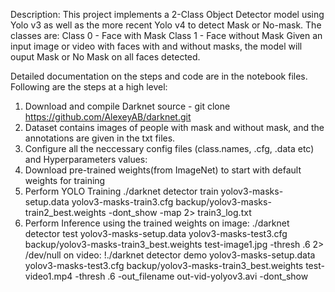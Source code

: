 Description:
This project implements a 2-Class Object Detector model using Yolo v3 as well as the more recent Yolo v4 to detect Mask or No-mask. 
The classes are:
Class 0 - Face with Mask
Class 1 - Face without Mask
Given an input image or video with faces with and without masks, the model will ouput Mask or No Mask on all faces detected.

Detailed documentation on the steps and code are in the notebook files. Following are the steps at a high level:
1. Download and compile Darknet source - git clone https://github.com/AlexeyAB/darknet.git
2. Dataset contains images of people with mask and without mask, and the annotations are given in the txt files. 
3. Configure all the neccessary config files (class.names, .cfg, .data etc) and Hyperparameters values:
4. Download pre-trained weights(from ImageNet) to start with default weights for training
4. Perform YOLO Training
./darknet detector train yolov3-masks-setup.data yolov3-masks-train3.cfg backup/yolov3-masks-train2_best.weights -dont_show -map 2> train3_log.txt
5. Perform Inference using the trained weights
on image:
./darknet detector test yolov3-masks-setup.data yolov3-masks-test3.cfg backup/yolov3-masks-train3_best.weights test-image1.jpg -thresh .6 2> /dev/null
on video:
!./darknet detector demo yolov3-masks-setup.data yolov3-masks-test3.cfg backup/yolov3-masks-train3_best.weights test-video1.mp4 -thresh .6 -out_filename out-vid-yolyov3.avi -dont_show




